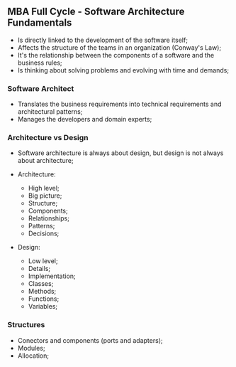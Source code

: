 ## MBA Full Cycle - Software Architecture Fundamentals

- Is directly linked to the development of the software itself;
- Affects the structure of the teams in an organization (Conway's Law);
- It's the relationship between the components of a software and the business rules;
- Is thinking about solving problems and evolving with time and demands;

### Software Architect

- Translates the business requirements into technical requirements and architectural patterns;
- Manages the developers and domain experts;

### Architecture vs Design

- Software architecture is always about design, but design is not always about architecture;

- Architecture:
    - High level;
    - Big picture;
    - Structure;
    - Components;
    - Relationships;
    - Patterns;
    - Decisions;

- Design:
    - Low level;
    - Details;
    - Implementation;
    - Classes;
    - Methods;
    - Functions;
    - Variables;

### Structures

- Conectors and components (ports and adapters);
- Modules;
- Allocation;
